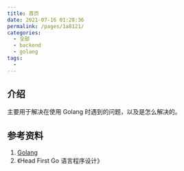 ```yaml
---
title: 首页
date: 2021-07-16 01:28:36
permalink: /pages/1a8121/
categories: 
  - 全部
  - backend
  - golang
tags: 
  - 
---
```


## 介绍

主要用于解决在使用 Golang 时遇到的问题，以及是怎么解决的。

## 参考资料

1. [Golang](https://golang.org/doc/)
2. 《Head First Go 语言程序设计》